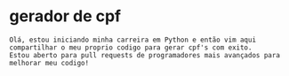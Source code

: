 # gerador de cpf
    Olá, estou iniciando minha carreira em Python e então vim aqui compartilhar o meu proprio codigo para gerar cpf's com exito.
    Estou aberto para pull requests de programadores mais avançados para melhorar meu codigo!